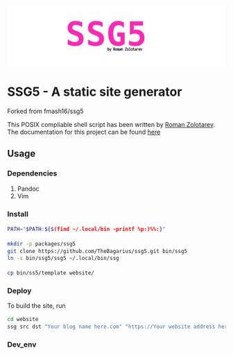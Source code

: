 <p align="center">
    <img src="template/img/ssg5.png">
</p>

# SSG5 - A static site generator

Forked from fmash16/ssg5

This POSIX compliable shell script has been written by [Roman
Zolotarev](https://www.romanzolotarev.com/). The documentation for this project
can be found [here](https://www.romanzolotarev.com/ssg.html)

<!-- In order to have a look at my personal customizations and usage, please head
over to [this](https://thebagarius.com/) post on
my blogsite, which has been built with this script. -->

## Usage

### Dependencies

1. Pandoc
2. Vim

### Install

```bash
PATH="$PATH:${$(find ~/.local/bin -printf %p:)%%:}"

mkdir -p packages/ssg5
git clone https://github.com/TheBagarius/ssg5.git bin/ssg5
ln -s bin/ssg5/ssg5 ~/.local/bin/ssg

cp bin/ss5/template website/
```

### Deploy

To build the site, run

```bash
cd website
ssg src dst "Your blog name here.com" "https://Your website address here"
```

### Dev_env
